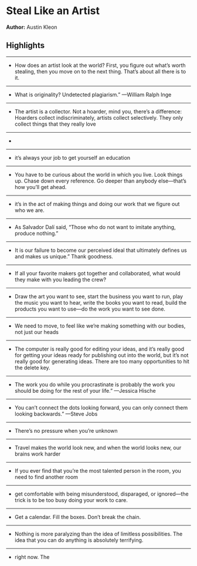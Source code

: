 # Steal Like an Artist  
**Author:** Austin Kleon

## Highlights

---

- How does an artist look at the world?
First, you figure out what’s worth stealing, then you move on to the next thing.
That’s about all there is to it.

---

- What is originality? Undetected plagiarism.”
—William Ralph Inge

---

- The artist is a collector. Not a hoarder, mind you, there’s a difference: Hoarders collect indiscriminately, artists collect selectively. They only collect things that they really love

---

- 


---

- it’s always your job to get yourself an education

---

- You have to be curious about the world in which you live. Look things up. Chase down every reference. Go deeper than anybody else—that’s how you’ll get ahead.

---

- it’s in the act of making things and doing our work that we figure out who we are.

---

- As Salvador Dalí said, “Those who do not want to imitate anything, produce nothing.”

---

- It is our failure to become our perceived ideal that ultimately defines us and makes us unique.” Thank goodness.

---

- If all your favorite makers got together and collaborated, what would they make with you leading the crew?

---

- Draw the art you want to see, start the business you want to run, play the music you want to hear, write the books you want to read, build the products you want to use—do the work you want to see done.

---

- We need to move, to feel like we’re making something with our bodies, not just our heads

---

- The computer is really good for editing your ideas, and it’s really good for getting your ideas ready for publishing out into the world, but it’s not really good for generating ideas. There are too many opportunities to hit the delete key.

---

- The work you do while you procrastinate is probably the work you should be doing for the rest of your life.”
—Jessica Hische

---

- You can’t connect the dots looking forward, you can only connect them looking backwards.”
—Steve Jobs


---

- There’s no pressure when you’re unknown

---

- Travel makes the world look new, and when the world looks new, our brains work harder

---

- If you ever find that you’re the most talented person in the room, you need to find another room

---

- get comfortable with being misunderstood, disparaged, or ignored—the trick is to be too busy doing your work to care. 


---

- Get a calendar. Fill the boxes. Don’t break the chain.

---

- Nothing is more paralyzing than the idea of limitless possibilities. The idea that you can do anything is absolutely terrifying.

---

- right now. 
The

